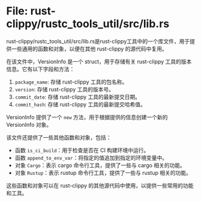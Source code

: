 # File: rust-clippy/rustc_tools_util/src/lib.rs

rust-clippy/rustc_tools_util/src/lib.rs是rust-clippy工具中的一个库文件，用于提供一些通用的函数和对象，以便在其他 rust-clippy 的源代码中复用。

在该文件中，VersionInfo 是一个 struct，用于存储有关 rust-clippy 工具的版本信息。它有以下字段和方法：

1. `package_name`: 存储 rust-clippy 工具的包名称。
2. `version`: 存储 rust-clippy 工具的版本号。
3. `commit_date`: 存储 rust-clippy 工具的最新提交日期。
4. `commit_hash`: 存储 rust-clippy 工具的最新提交哈希值。

VersionInfo 提供了一个 `new` 方法，用于根据提供的信息创建一个新的 VersionInfo 对象。

该文件还提供了一些其他函数和对象，包括：
- 函数 `is_ci_build`：用于检查是否在 CI 构建环境中运行。
- 函数 `append_to_env_var`：将指定的值追加到指定的环境变量中。
- 对象 `Cargo`：表示 cargo 命令行工具，提供了一些与 cargo 相关的功能。
- 对象 `Rustup`：表示 rustup 命令行工具，提供了一些与 rustup 相关的功能。

这些函数和对象可以在 rust-clippy 的其他源代码中使用，以提供一些常用的功能和工具。

